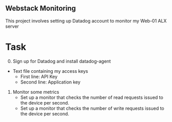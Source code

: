 ## Webstack Monitoring

This project involves setting up Datadog account to monitor my Web-01 ALX server

# Task

0. Sign up for Datadog and install datadog-agent
- Text file containing my access keys
	- First line: API Key
	- Second line: Application key
1. Monitor some metrics
	- Set up a monitor that checks the number of read requests issued to the device per second.
	- Set up a monitor that checks the number of write requests issued to the device per second.

